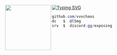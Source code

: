 [![Typing SVG](https://readme-typing-svg.herokuapp.com?font=Dela+Gothic+One&pause=1000&color=F737D3&background=BFFCFF00&width=435&lines=global+-+sillyglobal.xyz)](https://git.io/typing-svg)
<img align="left" src="https://upload.wikimedia.org/wikipedia/commons/thumb/3/34/Red_star.svg/220px-Red_star.svg.png" width="147"/> 

```csharp
github.com/vvvchaos
dc   $  @l5mg
srv  $  discord.gg/exposing
```
&zwnj; 
&zwnj; 
